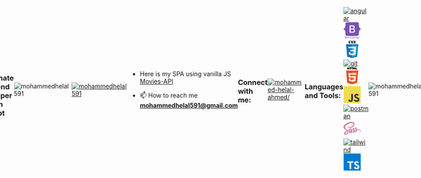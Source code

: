 <div style="display: flex; align-items: center; justify-content: center;">
<img  align="center" src="https://img.freepik.com/free-vector/blue-futuristic-networking-technology_53876-97395.jpg?w=900&t=st=1659008355~exp=1659008955~hmac=bbf7fac36eff5ab0efa7cd79697b9efd06353e03f4b0db4d7b8725a374721ebd">

[![Typing SVG](https://readme-typing-svg.herokuapp.com?font=Roboto&size=18&duration=2000&color=3C2543&background=839C8E00&vCenter=true&multiline=true&height=100&lines=I+am+a+Frontend+developer;Keen+to+gain+more+experience;To+develop+my+skills+and+achieve+more+success)](https://git.io/typing-svg)

<h1 align="center">Hi 👋, I'm Mohammed Helal</h1>
<h3 align="center">A passionate frontend developer from Egypt</h3>

<p align="left"> <img src="https://komarev.com/ghpvc/?username=mohammedhelal591&label=Profile%20views&color=0e75b6&style=flat" alt="mohammedhelal591" /> </p>

<p align="left"> <a href="https://github.com/ryo-ma/github-profile-trophy"><img src="https://github-profile-trophy.vercel.app/?username=mohammedhelal591" alt="mohammedhelal591" /></a> </p>

- Here is my SPA using vanilla JS [Movies-API](https://mohammedhelal591.github.io/tmdb.github.io/)

- 📫 How to reach me **mohammedhelal591@gmail.com**

<h3 align="left">Connect with me:</h3>
<p align="left">
<a href="https://linkedin.com/in/mohammed-helal-ahmed/" target="blank"><img align="center" src="https://raw.githubusercontent.com/rahuldkjain/github-profile-readme-generator/master/src/images/icons/Social/linked-in-alt.svg" alt="mohammed-helal-ahmed/" height="30" width="40" /></a>
</p>

<h3 align="left">Languages and Tools:</h3>
<p align="left"> <a href="https://angular.io" target="_blank" rel="noreferrer"> <img src="https://angular.io/assets/images/logos/angular/angular.svg" alt="angular" width="40" height="40"/> </a> <a href="https://getbootstrap.com" target="_blank" rel="noreferrer"> <img src="https://raw.githubusercontent.com/devicons/devicon/master/icons/bootstrap/bootstrap-plain-wordmark.svg" alt="bootstrap" width="40" height="40"/> </a> <a href="https://www.w3schools.com/css/" target="_blank" rel="noreferrer"> <img src="https://raw.githubusercontent.com/devicons/devicon/master/icons/css3/css3-original-wordmark.svg" alt="css3" width="40" height="40"/> </a> <a href="https://git-scm.com/" target="_blank" rel="noreferrer"> <img src="https://www.vectorlogo.zone/logos/git-scm/git-scm-icon.svg" alt="git" width="40" height="40"/> </a> <a href="https://www.w3.org/html/" target="_blank" rel="noreferrer"> <img src="https://raw.githubusercontent.com/devicons/devicon/master/icons/html5/html5-original-wordmark.svg" alt="html5" width="40" height="40"/> </a> <a href="https://developer.mozilla.org/en-US/docs/Web/JavaScript" target="_blank" rel="noreferrer"> <img src="https://raw.githubusercontent.com/devicons/devicon/master/icons/javascript/javascript-original.svg" alt="javascript" width="40" height="40"/> </a> <a href="https://postman.com" target="_blank" rel="noreferrer"> <img src="https://www.vectorlogo.zone/logos/getpostman/getpostman-icon.svg" alt="postman" width="40" height="40"/> </a> <a href="https://sass-lang.com" target="_blank" rel="noreferrer"> <img src="https://raw.githubusercontent.com/devicons/devicon/master/icons/sass/sass-original.svg" alt="sass" width="40" height="40"/> </a> <a href="https://tailwindcss.com/" target="_blank" rel="noreferrer"> <img src="https://www.vectorlogo.zone/logos/tailwindcss/tailwindcss-icon.svg" alt="tailwind" width="40" height="40"/> </a> <a href="https://www.typescriptlang.org/" target="_blank" rel="noreferrer"> <img src="https://raw.githubusercontent.com/devicons/devicon/master/icons/typescript/typescript-original.svg" alt="typescript" width="40" height="40"/> </a> </p>

<p><img align="left" src="https://github-readme-stats.vercel.app/api/top-langs?username=mohammedhelal591&show_icons=true&locale=en&layout=compact" alt="mohammedhelal591" /></p>

<p>&nbsp;<img align="center" src="https://github-readme-stats.vercel.app/api?username=mohammedhelal591&show_icons=true&locale=en" alt="mohammedhelal591" /></p>

<p><img align="center" src="https://github-readme-streak-stats.herokuapp.com/?user=mohammedhelal591&" alt="mohammedhelal591" /></p>

</div>
